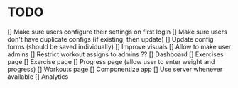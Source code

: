 # TODO

[] Make sure users configure their settings on first logIn
[] Make sure users don't have duplicate configs (if existing, then update)
[] Update config forms (should be saved individually)
[] Improve visuals
[] Allow to make user admins
[] Restrict workout assigns to admins ??
[] Dashboard
[] Exercises page
[] Exercise page
[] Progress page (allow user to enter weight and progress)
[] Workouts page
[] Componentize app
[] Use server whenever available
[] Analytics
